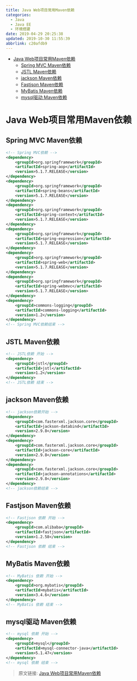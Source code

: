 ```yaml
---
title: Java Web项目常用Maven依赖
categories: 
  - Java
  - Java EE
  - 环境搭建
date: 2019-04-29 20:25:38
updated: 2019-10-30 11:55:39
abbrlink: c20afdb9
---
```

- [Java Web项目常用Maven依赖](/blog/html/c20afdb9/#Java-Web项目常用Maven依赖)
    - [Spring MVC Maven依赖](/blog/html/c20afdb9/#Spring-MVC-Maven依赖)
    - [JSTL Maven依赖](/blog/html/c20afdb9/#JSTL-Maven依赖)
    - [jackson Maven依赖](/blog/html/c20afdb9/#jackson-Maven依赖)
    - [Fastjson Maven依赖](/blog/html/c20afdb9/#Fastjson-Maven依赖)
    - [MyBatis Maven依赖](/blog/html/c20afdb9/#MyBatis-Maven依赖)
    - [mysql驱动 Maven依赖](/blog/html/c20afdb9/#mysql驱动-Maven依赖)

<!--more-->
<script src="https://cdn.bootcss.com/jquery/3.4.0/jquery.slim.min.js"></script>
<script>$(document).ready(function () {$(".post-body > ul:nth-child(1)").hide();});</script>

<!--end-->
# Java Web项目常用Maven依赖 #
## Spring MVC Maven依赖 ##
```xml
<!-- Spring MVC依赖 -->
<dependency>
	<groupId>org.springframework</groupId>
	<artifactId>spring-aop</artifactId>
	<version>5.1.7.RELEASE</version>
</dependency>
<dependency>
	<groupId>org.springframework</groupId>
	<artifactId>spring-beans</artifactId>
	<version>5.1.7.RELEASE</version>
</dependency>
<dependency>
	<groupId>org.springframework</groupId>
	<artifactId>spring-context</artifactId>
	<version>5.1.7.RELEASE</version>
</dependency>
<dependency>
	<groupId>org.springframework</groupId>
	<artifactId>spring-expression</artifactId>
	<version>5.1.7.RELEASE</version>
</dependency>
<dependency>
	<groupId>org.springframework</groupId>
	<artifactId>spring-web</artifactId>
	<version>5.1.7.RELEASE</version>
</dependency>
<dependency>
	<groupId>org.springframework</groupId>
	<artifactId>spring-webmvc</artifactId>
	<version>5.1.7.RELEASE</version>
</dependency>
<dependency>
	<groupId>commons-logging</groupId>
	<artifactId>commons-logging</artifactId>
	<version>1.2</version>
</dependency>
<!-- Spring MVC依赖结束 -->
```
## JSTL Maven依赖 ##
```xml
<!-- JSTL依赖 开始 -->
<dependency>
    <groupId>jstl</groupId>
    <artifactId>jstl</artifactId>
    <version>1.2</version>
</dependency>
<!-- JSTL依赖 结束 -->
```
## jackson Maven依赖 ##
```xml
<!-- jackson依赖开始 -->
<dependency>
    <groupId>com.fasterxml.jackson.core</groupId>
    <artifactId>jackson-databind</artifactId>
    <version>2.9.8</version>
</dependency>
<dependency>
    <groupId>com.fasterxml.jackson.core</groupId>
    <artifactId>jackson-core</artifactId>
    <version>2.9.8</version>
</dependency>
<dependency>
    <groupId>com.fasterxml.jackson.core</groupId>
    <artifactId>jackson-annotations</artifactId>
    <version>2.9.8</version>
</dependency>
<!-- jackson依赖结束 -->
```
## Fastjson Maven依赖 ##
```xml
<!-- Fastjson 依赖 开始 -->
<dependency>
    <groupId>com.alibaba</groupId>
    <artifactId>fastjson</artifactId>
    <version>1.2.58</version>
</dependency>
<!-- Fastjson 依赖 结束 -->
```
## MyBatis Maven依赖 ##
```xml
<!-- MyBatis 依赖 开始 -->
<dependency>
    <groupId>org.mybatis</groupId>
    <artifactId>mybatis</artifactId>
    <version>3.4.6</version>
</dependency>
<!-- MyBatis 依赖 结束 -->
```
## mysql驱动 Maven依赖 ##
```xml
<!-- mysql 依赖 开始 -->
<dependency>
    <groupId>mysql</groupId>
    <artifactId>mysql-connector-java</artifactId>
    <version>5.1.47</version>
</dependency>
<!-- mysql 依赖 结束 -->
```
>原文链接: [Java Web项目常用Maven依赖](https://lanlan2017.github.io/blog/c20afdb9/)